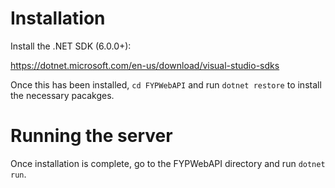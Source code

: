# Installation

Install the .NET SDK (6.0.0+):

https://dotnet.microsoft.com/en-us/download/visual-studio-sdks

Once this has been installed, `cd FYPWebAPI` and run `dotnet restore` to install the necessary pacakges.

# Running the server
Once installation is complete, go to the FYPWebAPI directory and run `dotnet run`.
